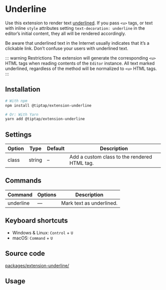 # Underline
Use this extension to render text <u>underlined</u>. If you pass `<u>` tags, or text with inline `style` attributes setting `text-decoration: underline` in the editor’s initial content, they all will be rendered accordingly.

Be aware that underlined text in the Internet usually indicates that it’s a clickable link. Don’t confuse your users with underlined text.

::: warning Restrictions
The extension will generate the corresponding `<u>` HTML tags when reading contents of the `Editor` instance. All text marked underlined, regardless of the method will be normalized to `<u>` HTML tags.
:::

## Installation
```bash
# With npm
npm install @tiptap/extension-underline

# Or: With Yarn
yarn add @tiptap/extension-underline
```

## Settings
| Option | Type   | Default | Description                                  |
| ------ | ------ | ------- | -------------------------------------------- |
| class  | string | –       | Add a custom class to the rendered HTML tag. |

## Commands
| Command   | Options | Description              |
| --------- | ------- | ------------------------ |
| underline | —       | Mark text as underlined. |

## Keyboard shortcuts
* Windows & Linux: `Control` + `U`
* macOS: `Command` + `U`

## Source code
[packages/extension-underline/](https://github.com/ueberdosis/tiptap-next/blob/main/packages/extension-underline/)

## Usage
<demo name="Extensions/Underline" highlight="3-5,17,36" />